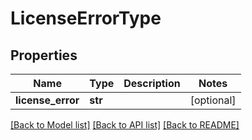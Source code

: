 # LicenseErrorType

## Properties
Name | Type | Description | Notes
------------ | ------------- | ------------- | -------------
**license_error** | **str** |  | [optional] 

[[Back to Model list]](../README.md#documentation-for-models) [[Back to API list]](../README.md#documentation-for-api-endpoints) [[Back to README]](../README.md)


